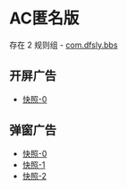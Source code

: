 # AC匿名版

存在 2 规则组 - [com.dfsly.bbs](/src/apps/com.dfsly.bbs.ts)

## 开屏广告

- [快照-0](https://i.gkd.li/import/13330351)

## 弹窗广告

- [快照-0](https://i.gkd.li/import/13343675)
- [快照-1](https://i.gkd.li/import/13335135)
- [快照-2](https://i.gkd.li/import/13335316)
